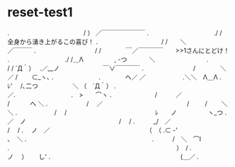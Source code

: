 # reset-test1
.　　　　　　　　　　　　/ ） ／￣￣￣￣￣￣￣
.　　　　　　　 　　　 ./ /　　全身から湧き上がるこの喜び！
.　　　　　　　　　　 / /　　＼　　　　　　　　　 ／￣￣￣
.　　　　　　 　　　 / /　　　　￣／￣￣￣￣　　>>1さんにとどけ！　
.　　　　　　　　　./ /＿Λ　　　　　, -つ　　 　 ＼　　　　　　　　
.　　　　　　　 　/ / ´Д｀）　 .／__ノ　　　　　　　￣∨￣￣￣￣
.　　　　　　　　/　　　　＼　／ /　　 ⊂_ヽ､
.　　　　　　　 .　　　　へ／ ／　　　　　　.＼＼　Λ＿Λ
.　　　　　　　 　　　　ﾚ'　 /､二つ　　　　 　 ＼ （　´Д｀）
.　　　　　　　 　　　　　／.　　　　　　　　　.　>　　⌒ヽ
.　　　　　　　/　　　／　　　　　　 　　　　　　/　　　 へ ＼
.　　　　　　 /　 ／　　　　　　 　 　　　　　　/　 　 /　　 ＼＼
.　　　　　　/　 /　　　　　　　　　 　　　　　ﾚ　　ノ　　　　　ヽ_つ
.　　　　 ／　ノ　　　　　　　　　　　　　　　/　 /
.　　　_/　／　　　　　　　　　　　 　　　　/　 /
.　 ノ　／　　　　　　　　　　　　　　　　（　（
.⊂ -'　　　　　　　　　　　　　　　 　　　　　 ､　＼
.　　　　　　　　　　　　　　 　　　　　　.　　　/　＼　⌒l
.　　　　　　　　　　　　　　　　　　　　　　　　　　　）　/
.　　　　　　　　　　　　　　　　　　　　　　ノ　 ）　　 し'
.　　　　　　　　　　　　　　　　　　　　　(＿／
.